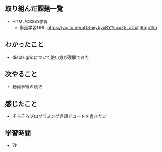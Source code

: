 ## 取り組んだ課題一覧
- HTML/CSSの学習
    - 動画学習URL: https://youtu.be/oD3-mybyxBY?si=xZ5TaCxtg9tgc1Va

## わかったこと
- disply:gridについて使い方が理解できた
## 次やること
- 動画学習の続き
## 感じたこと
- そろそろプログラミング言語でコードを書きたい
## 学習時間
- 7h
